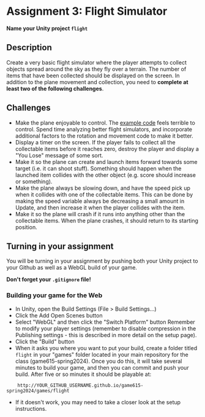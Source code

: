 # Assignment 3: Flight Simulator

**Name your Unity project `flight`**

## Description
Create a very basic flight simulator where the player attempts to collect objects spread around the sky as they fly over a terrain. The number of items that have been collected should be displayed on the screen. In addition to the plane movement and collection, you need to **complete at least two of the following challenges**.

## Challenges
- Make the plane enjoyable to control. The [example code](https://github.com/mtreanor/game615-spring2024/blob/main/examples/flight/Assets/PlaneScript.cs) feels terrible to control. Spend time analyzing better flight simulators, and incorporate additional factors to the rotation and movement code to make it better.
- Display a timer on the screen. If the player fails to collect all the collectable items before it reaches zero, destroy the player and display a "You Lose" message of some sort.
- Make it so the plane can create and launch items forward towards some target (i.e. it can shoot stuff). Something should happen when the launched item collides with the other object (e.g. score should increase or something).
- Make the plane always be slowing down, and have the speed pick up when it collides with one of the collectable items. This can be done by making the speed variable always be decreasing a small amount in Update, and then increase it when the player collides with the item.
- Make it so the plane will crash if it runs into anything other than the collectable items. When the plane crashes, it should return to its starting position.

## Turning in your assignment
You will be turning in your assignment by pushing both your Unity project to your Github as well as a WebGL build of your game.

**Don't forget your `.gitignore` file!**

### Building your game for the Web
- In Unity, open the Build Settings (File > Build Settings...)
- Click the Add Open Scenes button
- Select "WebGL" and then click the "Switch Platform" button
Remember to modify your player settings (remember to disable compression in the Publishing settings - this is described in more detail on the setup page).
- Click the "Build" button
- When it asks you where you want to put your build, create a folder titled `flight` in your "games" folder located in your main repository for the class (game615-spring2024). Once you do this, it will take several minutes to build your game, and then you can commit and push your build. After five or so minutes it should be playable at: 

```
    http://YOUR_GITHUB_USERNAME.github.io/game615-spring2024/games/flight
```

- If it doesn't work, you may need to take a closer look at the setup instructions.
